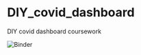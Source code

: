 # DIY_covid_dashboard
DIY covid dashboard coursework



![Binder](https://mybinder.org/v2/gh/yitong2495/DIY_covid_dashboard/7aa18269b8c3c24d836866f4cdcb4bffcabf2b51?urlpath=lab%2Ftree%2FDashboard.ipynb)
